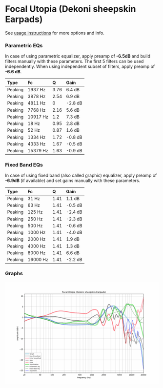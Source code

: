 # Focal Utopia (Dekoni sheepskin Earpads)
See [usage instructions](https://github.com/jaakkopasanen/AutoEq#usage) for more options and info.

### Parametric EQs
In case of using parametric equalizer, apply preamp of **-6.5dB** and build filters manually
with these parameters. The first 5 filters can be used independently.
When using independent subset of filters, apply preamp of **-6.6 dB**.

| Type    | Fc       |    Q | Gain    |
|:--------|:---------|:-----|:--------|
| Peaking | 1937 Hz  | 3.76 | 6.4 dB  |
| Peaking | 3878 Hz  | 2.54 | 6.9 dB  |
| Peaking | 4811 Hz  | 0    | -2.8 dB |
| Peaking | 7768 Hz  | 2.16 | 5.6 dB  |
| Peaking | 10917 Hz | 1.2  | 7.3 dB  |
| Peaking | 18 Hz    | 0.95 | 2.8 dB  |
| Peaking | 52 Hz    | 0.87 | 1.6 dB  |
| Peaking | 1334 Hz  | 1.72 | -0.8 dB |
| Peaking | 4333 Hz  | 1.67 | -0.5 dB |
| Peaking | 15379 Hz | 1.63 | -0.9 dB |

### Fixed Band EQs
In case of using fixed band (also called graphic) equalizer, apply preamp of **-6.9dB**
(if available) and set gains manually with these parameters.

| Type    | Fc       |    Q | Gain    |
|:--------|:---------|:-----|:--------|
| Peaking | 31 Hz    | 1.41 | 1.1 dB  |
| Peaking | 63 Hz    | 1.41 | -0.5 dB |
| Peaking | 125 Hz   | 1.41 | -2.4 dB |
| Peaking | 250 Hz   | 1.41 | -2.3 dB |
| Peaking | 500 Hz   | 1.41 | -0.6 dB |
| Peaking | 1000 Hz  | 1.41 | -4.0 dB |
| Peaking | 2000 Hz  | 1.41 | 1.9 dB  |
| Peaking | 4000 Hz  | 1.41 | 1.3 dB  |
| Peaking | 8000 Hz  | 1.41 | 6.6 dB  |
| Peaking | 16000 Hz | 1.41 | -2.2 dB |

### Graphs
![](./Focal%20Utopia%20(Dekoni%20sheepskin%20Earpads).png)